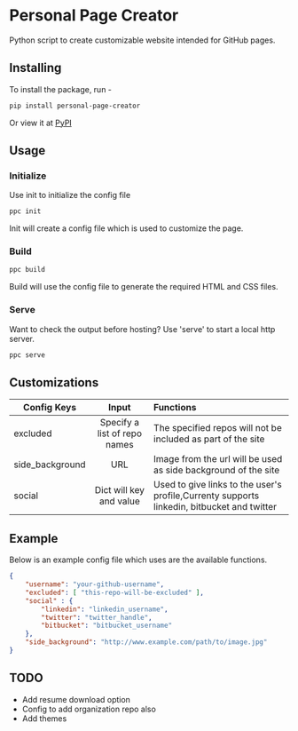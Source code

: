 # Personal Page Creator
Python script to create customizable website intended for GitHub pages.


## Installing
To install the package, run - 
```bash
pip install personal-page-creator
```

Or view it at [PyPI](https://pypi.org/project/personal-page-creator/)

## Usage

### Initialize

Use init to initialize the config file
```bash
ppc init
```
Init will create a config file which is used to customize the page.

### Build

```bash
ppc build
```
Build will use the config file to generate the required HTML and CSS files.

### Serve

Want to check the output before hosting? Use 'serve' to start a local http server.

```bash
ppc serve
```

## Customizations

| Config Keys        | Input           | Functions     |
| -------------  |:-------------:|:---------------------|
| excluded | Specify a list of repo names | The specified repos will not be included as part of the site|
| side_background| URL | Image from the url will be used as side background of the site |
| social | Dict will key and value | Used to give links to the user's profile,Currenty supports linkedin, bitbucket and twitter |

## Example 
Below is an example config file which uses are the available functions.

```json
{
    "username": "your-github-username",
    "excluded": [ "this-repo-will-be-excluded" ],
    "social" : {
        "linkedin": "linkedin_username",
        "twitter": "twitter_handle",
        "bitbucket": "bitbucket_username"
    },
    "side_background": "http://www.example.com/path/to/image.jpg"
}
```

## TODO

- Add resume download option
- Config to add organization repo also
- Add themes


